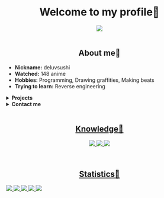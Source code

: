 <body>
	<h1 align="center"> Welcome to my profile🍺 </h1>
	<div align="center">
		<img src="https://i.pinimg.com/originals/15/a3/b3/15a3b3f9b27a0058e31e1ce9b1f56964.gif">
	</div>
	<br>
	<div>
		<h2 align="center"> About me📜 </h2>
		<ul>
			<li><b>Nickname:</b> deluvsushi </li>
			<li><b>Watched:</b> 148 anime </li>
			<li><b>Hobbies:</b> Programming, Drawing graffities, Making beats </li>
			<li><b>Trying to learn:</b> Reverse engineering </li>
		</ul>
	</div>
	<details>
		<summary><b>Projects</b></summary>
		<p align="center">Wrappers</p>
		<table>
			<tr>
				<th>Name</th>
				<th>Description</th>
			</tr>
			<tr>
				<td><a href="https://github.com/deluvsushi/AminoLab"> AminoLab </td>
				<td> Web-API for https://aminoapps.com social network </td>
			</tr>
			<tr>
				<td><a href="https://github.com/deluvsushi/AnilibriaAPI"> AnilibriaAPI </td>
				<td> Web-API for russian anime website www.anilibria.tv </td>
			</tr>
			<tr>
				<td><a href="https://github.com/deluvsushi/RemangaAPI"> RemangaAPI </td>
				<td> Web-API for reading manga russian website https://remanga.org </td>
			</tr>
			<tr>
				<td><a href="https://github.com/deluvsushi/RandStuffAPI"> RandStuffAPI </td>
				<td> Web-API for randomstuff generating russian website https://randstuff.ru </td>
			<tr>
				<td><a href="https://github.com/deluvsushi/AuthorTodayAPI"> AuthorTodayAPI </td>
				<td> Web-API for reading books russian website https://author.today/ </td>
			</tr>
			<tr>
				<td><a href="https://github.com/deluvsushi/amino.py"> amino.py </td>
				<td> Mobile-API for https://aminoapps.com social network </td>
			</tr>
			<tr>
				<td><a href="https://github.com/deluvsushi/ProjectZ.py"> ProjectZ.py </td>
				<td> Mobile-API for ProjectZ social network </td>				     
			</tr>
			<tr>
				<td><a href="https://github.com/deluvsushi/Discord_user.py"> Discord_user.py </td>
				<td> Discord user bot api that written on python </td>
			</tr>
			<tr>
				<td><a href="https://github.com/deluvsushi/checkersonline.py"> checkersonline.py </td>
				<td> Mobile-API for checkersonline mobile game </td>
			</tr>
		</table>
	</details>
	<details>
		<summary><b>Contact me</b></summary>
		<p align="center">Contacts</p>
		<ul>
			<li><a href="https://t.me/FFuckEmWeBaLL" target="_blank"><b>Telegram</b></li>
			<li><a href="https://youtube.com/channel/UCfr0xeEmrOs1j9y5TvNyMgg" target="_blank"><b>YouTube</b> </li>
			<li><a href="https://vk.com/skeletonic" target="_blank"><b>VKontakte</b></li>
		<ul>
	</details>
	<br>
	<div>
		<h2 align="center"> Knowledge🍻 </h2>
		<p align="center">
		<img src="https://img.shields.io/badge/html5-%23E34F26.svg?style=for-the-badge&logo=html5&logoColor=white">
		<img src="https://img.shields.io/badge/python-3670A0?style=for-the-badge&logo=python&logoColor=ffdd54">
		<img src="https://img.shields.io/badge/markdown-%23000000.svg?style=for-the-badge&logo=markdown&logoColor=white">
	</div>
	<br>
	<div>
		<h2 align="center"> Statistics📔 </h2>
		<img src="https://github-readme-streak-stats.herokuapp.com/?user=deluvsushi&theme=dark&hide_border=true">
		<img src="https://github-readme-stats.vercel.app/api?username=deluvsushi&show_icons=true&theme=dark&hide_border=true">
		<img src="https://github-readme-stats.vercel.app/api/top-langs/?username=deluvsushi&theme=dark&hide_border=true">
		<img src="https://github-profile-trophy.vercel.app/?username=deluvsushi&no-frame=true&no-bg=true&theme=juicyfresh">
		<img src="https://komarev.com/ghpvc/?username=deluvsushi&color=000000&style=plastic&label=viewers">
	</div>
	
</body>
